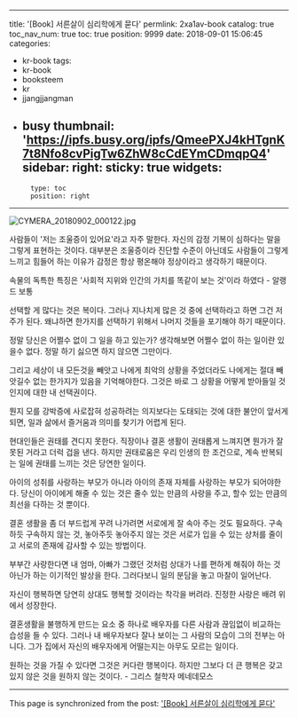 
---
title: '[Book] 서른살이 심리학에게 묻다'
permlink: 2xa1av-book
catalog: true
toc_nav_num: true
toc: true
position: 9999
date: 2018-09-01 15:06:45
categories:
- kr-book
tags:
- kr-book
- booksteem
- kr
- jjangjjangman
- busy
thumbnail: 'https://ipfs.busy.org/ipfs/QmeePXJ4kHTgnK7t8Nfo8cvPigTw6ZhW8cCdEYmCDmqpQ4'
sidebar:
    right:
        sticky: true
widgets:
    -
        type: toc
        position: right
---


![CYMERA_20180902_000122.jpg](https://ipfs.busy.org/ipfs/QmeePXJ4kHTgnK7t8Nfo8cvPigTw6ZhW8cCdEYmCDmqpQ4)

사람들이 '저는 조울증이 있어요'라고
자주 말한다. 자신의 감정 기복이 
심하다는 말을 그렇게 표현하는 것이다.
대부분은 조울증이라 진단할 수준이
아닌데도 사람들이 그렇게 느끼고
힘들어 하는 이유가 감정은 항상 평온해야
정상이라고 생각하기 때문이다.

속물의 독특한 특징은 
'사회적 지위와 인간의 가치를 
똑같이 보는 것'이라 하였다 - 알랭 드 보통

선택할 게 많다는 것은 복이다.
그러나 지나치게 많은 것 중에
선택하라고 하면 그건 저주가 된다.
왜냐하면 한가지를 선택하기 위해서
나머지 것들을 포기해야 하기 때문이다.

정말 당신은 어쩔수 없이 
그 일을 하고 있는가?
생각해보면 어쩔수 없이 
하는 일이란 있을수 없다.
정말 하기 싫으면 하지 않으면 그만이다.

그리고 세상이 내 모든것을 빼앗고
나에게 최악의 상황을 주었더라도
나에게는 절대 빼앗길수 없는
한가지가 있음을 기억해야한다.
그것은 바로 그 상황을 어떻게
받아들일 것인지에 대한 내 선택권이다.

뭔지 모를 강박증에 사로잡혀
성공하려는 의지보다는 
도태되는 것에 대한
불안이 앞서게 되면, 
일과 삶에서 즐거움과 의미를 
찾기가 어렵게 된다.

현대인들은 권태를 견디지 못한다.
직장이나 결혼 생활이 권태롭게 느껴지면
뭔가가 잘못된 거라고 더럭 겁을 낸다.
하지만 권태로움은 우리 인생의 한 조건으로,
계속 반복되는 일에 권태를 느끼는 것은 당연한 일이다.

아이의 성취를 사랑하는 부모가 아니라
아이의 존재 자체를 사랑하는 부모가 되어야한다.
당신이 아이에게 해줄 수 있는 것은
줄수 있는 만큼의 사랑을 주고,
할수 있는 만큼의 최선을 다하는 것 뿐이다.

결혼 생활을 좀 더 부드럽게 꾸려 나가려면
서로에게 잘 속아 주는 것도 필요하다.
구속하듯 구속하지 않는 것,
놓아주듯 놓아주지 않는 것은
서로가 입을 수 있는 상처를 줄이고
서로의 존재에 감사할 수 있는 방법이다.

부부간 사랑한다면 
내 엄마, 아빠가 그랬던 것처럼
상대가 나를 편하게 해줘야 
하는 것 아닌가 하는
이기적인 발상을 한다.
그러다보니 일의 분담을 놓고 
마찰이 일어난다.

자신이 행복하면 당연히 
상대도 행복할 것이라는
착각을 버려라. 
진정한 사랑은 배려 위에서 성장한다.

결혼생활을 불행하게 만드는 요소 중 하나로
배우자를 다른 사람과 끊임없이 비교하는 습성을 들 수 있다.
그러나 내 배우자보다 잘나 보이는
그 사람의 모습이 그의 전부는 아니다.
그가 집에서 자신의 배우자에게
어떨는지는 아무도 모르는 일이다.

원하는 것을 가질 수 있다면
그것은 커다란 행복이다.
하지만 그보다 더 큰 행복은
갖고 있지 않은 것을 원하지 않는 것이다. - 그리스 철학자 메네데모스

- - -

This page is synchronized from the post: ['[Book] 서른살이 심리학에게 묻다'](https://steemit.com/@lucky2015/2xa1av-book)
